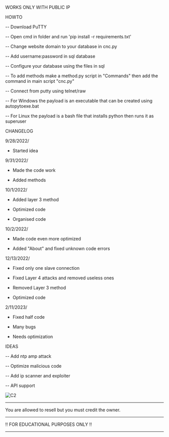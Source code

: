 
WORKS ONLY WITH PUBLIC IP

HOWTO 

-- Download PuTTY

-- Open cmd in folder and run 'pip install -r requirements.txt'

-- Change website domain to your database in cnc.py

-- Add username:password in sql database

-- Configure your database using the files in sql

-- To add methods make a method.py script in "Commands" then add the command in main script "cnc.py"

-- Connect from putty using telnet/raw

-- For Windows the payload is an executable that can be created using autopytoexe.bat

-- For Linux the payload is a bash file that installs python then runs it as superuser

CHANGELOG

9/28/2022/
- Started idea

9/31/2022/
- Made the code work

- Added methods

10/1/2022/
- Added layer 3 method

- Optimized code

- Organised code

10/2/2022/
- Made code even more optimized

- Added "About" and fixed unknown code errors 

12/13/2022/
- Fixed only one slave connection

- Fixed Layer 4 attacks and removed useless ones

- Removed Layer 3 method

- Optimized code

2/11/2023/
- Fixed half code

- Many bugs

- Needs optimization

IDEAS

-- Add ntp amp attack

-- Optimize malicious code  

-- Add ip scanner and exploiter

-- API support

![C2](https://user-images.githubusercontent.com/73953379/193830831-962cf5b3-5eac-496e-834d-fbe06820d027.png)

-----------------------------------------------------------

You are allowed to resell but you must credit the owner.

-----------------------------------------------------------

!! FOR EDUCATIONAL PURPOSES ONLY !!

-----------------------------------------------------------
